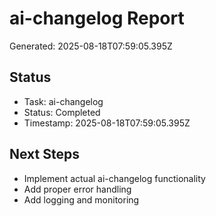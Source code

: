 # ai-changelog Report

Generated: 2025-08-18T07:59:05.395Z

## Status
- Task: ai-changelog
- Status: Completed
- Timestamp: 2025-08-18T07:59:05.395Z

## Next Steps
- Implement actual ai-changelog functionality
- Add proper error handling
- Add logging and monitoring
